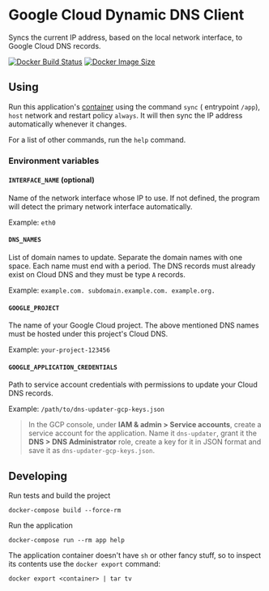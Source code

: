# Google Cloud Dynamic DNS Client

Syncs the current IP address, based on the local network interface, to Google Cloud DNS records.

[![Docker Build Status](https://img.shields.io/docker/cloud/build/luontola/gcp-dynamic-dns.svg)](https://hub.docker.com/r/luontola/gcp-dynamic-dns)
[![Docker Image Size](https://images.microbadger.com/badges/image/luontola/gcp-dynamic-dns.svg)](https://microbadger.com/images/luontola/gcp-dynamic-dns)

## Using

Run this application's [container](https://hub.docker.com/r/luontola/gcp-dynamic-dns) using the command `sync` (
entrypoint `/app`), `host` network and restart policy `always`. It will then sync the IP address automatically whenever
it changes.

For a list of other commands, run the `help` command.

### Environment variables

#### `INTERFACE_NAME` (optional)

Name of the network interface whose IP to use. If not defined, the program will detect the primary network interface
automatically.

Example: `eth0`

#### `DNS_NAMES`

List of domain names to update. Separate the domain names with one space. Each name must end with a period. The DNS
records must already exist on Cloud DNS and they must be type `A` records.

Example: `example.com. subdomain.example.com. example.org.`

#### `GOOGLE_PROJECT`

The name of your Google Cloud project. The above mentioned DNS names must be hosted under this project's Cloud DNS.

Example: `your-project-123456`

#### `GOOGLE_APPLICATION_CREDENTIALS`

Path to service account credentials with permissions to update your Cloud DNS records.

Example: `/path/to/dns-updater-gcp-keys.json`

> In the GCP console, under **IAM & admin > Service accounts**, create a service account for the application. Name
> it `dns-updater`, grant it the **DNS > DNS Administrator** role, create a key for it in JSON format and save it
> as `dns-updater-gcp-keys.json`.

## Developing

Run tests and build the project

    docker-compose build --force-rm

Run the application

    docker-compose run --rm app help

The application container doesn't have `sh` or other fancy stuff,
so to inspect its contents use the `docker export` command:

    docker export <container> | tar tv
